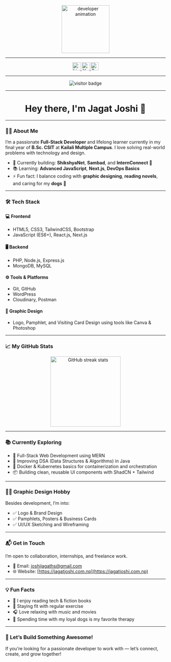 <div align="center">
  <img height="150" src="https://media.giphy.com/media/M9gbBd9nbDrOTu1Mqx/giphy.gif" alt="developer animation" />
</div>

---

<div align="center">
  <a href="https://www.linkedin.com/in/jagatjoshi" target="_blank">
    <img src="https://img.shields.io/static/v1?message=LinkedIn&logo=linkedin&label=&color=0077B5&logoColor=white&style=for-the-badge" height="25" alt="LinkedIn Badge" />
  </a>
  <a href="https://www.youtube.com/@JagatJoshi" target="_blank">
    <img src="https://img.shields.io/static/v1?message=YouTube&logo=youtube&label=&color=FF0000&logoColor=white&style=for-the-badge" height="25" alt="YouTube Badge" />
  </a>
  <a href="https://twitter.com/jagatjoshi_" target="_blank">
    <img src="https://img.shields.io/static/v1?message=Twitter&logo=twitter&label=&color=1DA1F2&logoColor=white&style=for-the-badge" height="25" alt="Twitter Badge" />
  </a>
</div>

---

<div align="center">
  <img src="https://visitor-badge.laobi.icu/badge?page_id=jagatjoshi.readme" alt="visitor badge"/>
</div>

---

<h1 align="center">Hey there, I'm Jagat Joshi 👋</h1>

---

### 👨‍💻 About Me

I’m a passionate **Full-Stack Developer** and lifelong learner currently in my final year of **B.Sc. CSIT** at **Kailali Multiple Campus**. I love solving real-world problems with technology and design.

- 🔭 Currently building: **ShikshyaNet**, **Sambad**, and **InternConnect** 🚀  
- 📚 Learning: **Advanced JavaScript**, **Next.js**, **DevOps Basics**  
- ⚡ Fun fact: I balance coding with **graphic designing**, **reading novels**, and caring for my **dogs** 🐶

---

### 🛠 Tech Stack

#### 💻 Frontend
- HTML5, CSS3, TailwindCSS, Bootstrap  
- JavaScript (ES6+), React.js, Next.js

#### 🖥 Backend
- PHP, Node.js, Express.js  
- MongoDB, MySQL

#### ⚙️ Tools & Platforms
- Git, GitHub  
- WordPress  
- Cloudinary, Postman

#### 🎨 Graphic Design
- Logo, Pamphlet, and Visiting Card Design using tools like Canva & Photoshop

---

### 📈 My GitHub Stats

<div align="center">
  <img src="https://streak-stats.demolab.com?user=maurodesouza&locale=en&mode=daily&theme=dark&hide_border=false&border_radius=5&order=3" height="220" alt="GitHub streak stats" />
</div>

---

### 📚 Currently Exploring

- 🔧 Full-Stack Web Development using MERN  
- 🧠 Improving DSA (Data Structures & Algorithms) in Java  
- 🐳 Docker & Kubernetes basics for containerization and orchestration  
- 📦 Building clean, reusable UI components with ShadCN + Tailwind

---

### 🧑‍🎨 Graphic Design Hobby

Besides development, I’m into:
- ✅ Logo & Brand Design  
- ✅ Pamphlets, Posters & Business Cards  
- ✅ UI/UX Sketching and Wireframing  

---

### 📬 Get in Touch

I’m open to collaboration, internships, and freelance work.

- 📧 Email: [joshijagaths@gmail.com](mailto:joshijagaths@gmail.com)  
- 🌐 Website: [https://jagatjoshi.com.np](https://jagatjoshi.com.np)  

---

### 💡 Fun Facts

- 📖 I enjoy reading tech & fiction books  
- 💪 Staying fit with regular exercise  
- 🎧 Love relaxing with music and movies  
- 🐶 Spending time with my loyal dogs is my favorite therapy  

---

### 🌟 Let’s Build Something Awesome!

If you’re looking for a passionate developer to work with — let’s connect, create, and grow together!
